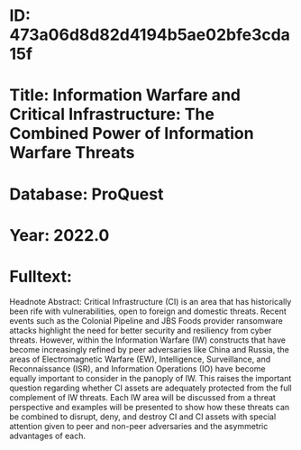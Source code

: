 # ID: 473a06d8d82d4194b5ae02bfe3cda15f
# Title: Information Warfare and Critical Infrastructure: The Combined Power of Information Warfare Threats
# Database: ProQuest
# Year: 2022.0
# Fulltext:
Headnote Abstract: Critical Infrastructure (CI) is an area that has historically been rife with vulnerabilities, open to foreign and domestic threats.
Recent events such as the Colonial Pipeline and JBS Foods provider ransomware attacks highlight the need for better security and resiliency from cyber threats.
However, within the Information Warfare (IW) constructs that have become increasingly refined by peer adversaries like China and Russia, the areas of Electromagnetic Warfare (EW), Intelligence, Surveillance, and Reconnaissance (ISR), and Information Operations (IO) have become equally important to consider in the panoply of IW.
This raises the important question regarding whether CI assets are adequately protected from the full complement of IW threats.
Each IW area will be discussed from a threat perspective and examples will be presented to show how these threats can be combined to disrupt, deny, and destroy CI and CI assets with special attention given to peer and non-peer adversaries and the asymmetric advantages of each.